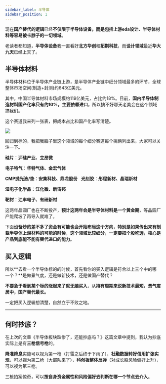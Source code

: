 ```yaml
---
sidebar_label: 半导体
sidebar_position: 1
---
```



现在**国产替代的逻辑**已经**不仅限于半导体设备，而是包括上游eda设计、半导体材料等容易被卡脖子的一切领域**。

老读者都知道，**半导体设备**我一直看好**北方华创**和**拓荆科技**，而**设计领域**最近**华大九天**已经上天了。


## 半导体材料

半导体材料位于半导体产业链上游，是半导体产业链中细分领域最多的环节，全球整体市场空间(制造+封测)约643亿美元。

其中，中国半导体材料市场规模约119亿美元，占比约18%。目前，**国内半导体制造材料国产化率只有约10%，主要依赖进口**，所以搞不好哪天老美会在这个领域搞我们。

这个赛道我来列一张表，把成本占比和国产化率写清楚。

![](https://img.arctee.cn/one/202211291617512.png)

回归到标的，我把我脑子里这个领域的每个细分赛道每个挑俩列出来，大家可以关注一下。

**硅片**：**沪硅产业、立昂微**

**电子特气**：**华特气体、金宏气体**

**CMP抛光液/垫**：**安集科技、鼎龙股份**
 
**光刻胶**：**彤程新材、晶瑞新材**

**湿电子化学品**：**江化微、新宙邦**

**靶材**：**江丰电子、有研新材**

这两年晶圆厂也在不断投产，**预计这两年会是半导体材料是一个黄金期**，等晶圆厂产能爬坡了再导入就难了。

下面**设备炒的差不多了资金有可能也会开始布局这个方向**，**特别是如果传出来有制裁半导体上游材料的可能的时候**，**这个领域比较细分，一定要把个股吃透，核心是产品到底能不能有替代进口的能力**。

## 买入逻辑

所以**去看一个半导体标的的时候，首先看你的买入逻辑是符合以上三个中的哪一个？**是做景气度，还是做新技术，还是做国产替代？

**不要急于看到某个标的涨起来了就无脑买入**，从**持有周期来说新技术最短，景气度居中，国产替代最长。**

一定把买入逻辑想清楚，自然立于不败之地。

---

## 何时抄底？

在上次的文章《半导体板块跌惨了，还能抄底吗？》这篇文章中提到，我认为抄底实际上是有**三枪信号枪**的。

**降准降息**实施可以视为第一枪（打雷之后终于下雨了），**社融数据转好信用扩张实现**，可以视为第二枪（大部队来了），**科创板整体反弹**（对成长股风险偏好上升），可以视为第三枪。

三枪拍案惊奇，可以**按自身资金属性和风险偏好去判断在哪一个节点去介入**。

